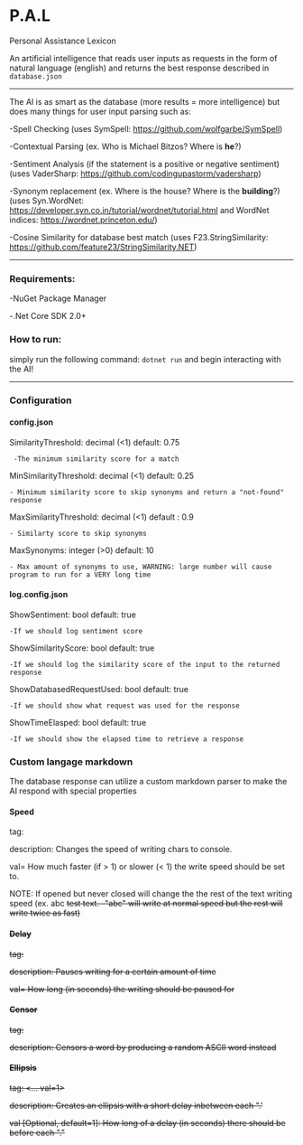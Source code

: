 # P.A.L
Personal Assistance Lexicon

An artificial intelligence that reads user inputs as requests in the form of natural language (english) and returns the best response described in <code>database.json</code>

<hr>

The AI is as smart as the database (more results = more intelligence) but does many things for user input parsing such as:

-Spell Checking (uses SymSpell: https://github.com/wolfgarbe/SymSpell)

-Contextual Parsing (ex. Who is Michael Bitzos? Where is <strong>he</strong>?)

-Sentiment Analysis (if the statement is a positive or negative sentiment) (uses VaderSharp: https://github.com/codingupastorm/vadersharp)

-Synonym replacement (ex. Where is the house? Where is the <strong>building</strong>?) (uses Syn.WordNet: https://developer.syn.co.in/tutorial/wordnet/tutorial.html and WordNet indices: https://wordnet.princeton.edu/)

-Cosine Similarity for database best match (uses F23.StringSimilarity: https://github.com/feature23/StringSimilarity.NET)

<hr>

<h3>Requirements:</h3>

-NuGet Package Manager

-.Net Core SDK 2.0+

<h3>How to run:</h3>

simply run the following command: <code>dotnet run</code> and begin interacting with the AI!

<hr>

<h3>Configuration</h3>

<h4>config.json</h4>

SimilarityThreshold: decimal (<1) default: 0.75
     
     -The minimum similarity score for a match

MinSimilarityThreshold: decimal (<1) default: 0.25
    
    - Minimum similarity score to skip synonyms and return a "not-found" response

MaxSimilarityThreshold: decimal (<1) default : 0.9
   
    - Similarty score to skip synonyms

MaxSynonyms: integer (>0) default: 10
   
    - Max amount of synonyms to use, WARNING: large number will cause program to run for a VERY long time
    
<h4>log.config.json</h4>

ShowSentiment: bool default: true
    
    -If we should log sentiment score

ShowSimilarityScore: bool default: true
   
    -If we should log the similarity score of the input to the returned response

ShowDatabasedRequestUsed: bool default: true
    
    -If we should show what request was used for the response

ShowTimeElasped: bool default: true
    
    -If we should show the elapsed time to retrieve a response


<h3>Custom langage markdown </h3>

The database response can utilize a custom markdown parser to make the AI respond with special properties

<h4>Speed</h4>

tag: <s val=1></s>

description: Changes the speed of writing chars to console. 

val= How much faster (if > 1) or slower (< 1) the write speed should be set to. 

NOTE: If opened but never closed will change the the rest of the text writing speed (ex. abc <s val=2> test text. -"abc" will write at normal speed but the rest will write twice as fast)


<h4>Delay</h4>

tag: <d val=1>

description: Pauses writing for a certain amount of time

val= How long (in seconds) the writing should be paused for


<h4>Censor</h4>

tag: <cen>

description: Censors a word by producing a random ASCII word instead


<h4>Ellipsis</h4>

tag: <... val=1>

description: Creates an ellipsis with a short delay inbetween each ".'

val [Optional, default=1]: How long of a delay (in seconds) there should be before each "."


